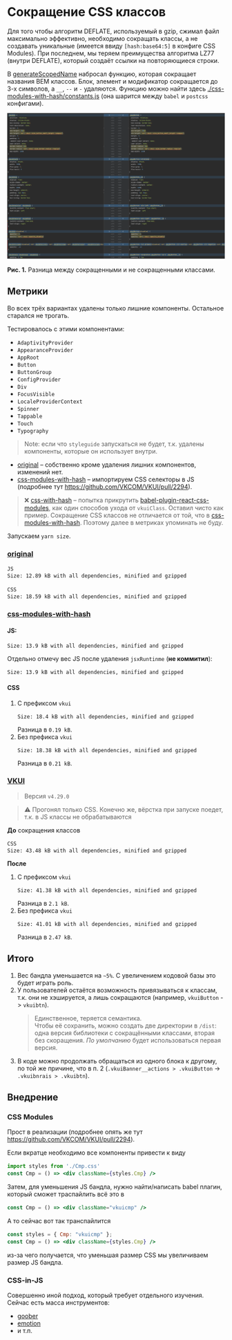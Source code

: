 # Сокращение CSS классов

Для того чтобы алгоритм DEFLATE, используемый в gzip, сжимал файл максимально эффективно, необходимо сокращать классы,
а не создавать уникальные (имеется ввиду `[hash:base64:5]` в конфиге CSS Modules). При последнем, мы теряем преимущества алгоритма LZ77 (внутри DEFLATE),
который создаёт ссылки на повторяющиеся строки.

В [generateScopedName](https://github.com/madyankin/postcss-modules#generating-scoped-names) набросал функцию, которая
сокращает названия BEM классов. Блок, элемент и модификатор
сокращается до 3-х символов, а `__`, `--` и `-` удаляются. Функцию можно найти здесь [./css-modules-with-hash/constants.js](./css-modules-with-hash/constants.js)
(она шарится между `babel` и `postcss` конфигами).

<img src="./assets/diff-example.png" alt="Разница между сокращенными и не сокращенными классами">

**Pис. 1.** Разница между сокращенными и не сокращенными классами.

## Метрики

Во всех трёх вариантах удалены только лишние компоненты. Остальное старался не трогать.

Тестировалось с этими компонентами:

- `AdaptivityProvider`
- `AppearanceProvider`
- `AppRoot`
- `Button`
- `ButtonGroup`
- `ConfigProvider`
- `Div`
- `FocusVisible`
- `LocaleProviderContext`
- `Spinner`
- `Tappable`
- `Touch`
- `Typography`

> Note: если что `styleguide` запускаться не будет, т.к. удалены компоненты, которые он использует внутри.

- [original](./original) – собственно кроме удаления лишних компонентов, изменений нет.
- [css-modules-with-hash](./css-modules-with-hash) – импортируем CSS селекторы в JS (подробнее тут https://github.com/VKCOM/VKUI/pull/2294).

> ❌️ [css-with-hash](./css-with-hash) – попытка прикрутить [babel-plugin-react-css-modules](https://github.com/gajus/babel-plugin-react-css-modules),
  как один способов ухода от `vkuiClass`. Оставил чисто как пример. Сокращение CSS классов не отличается от той,
  что в [css-modules-with-hash](./css-modules-with-hash). Поэтому далее в метриках упоминать не буду. 

Запускаем `yarn size`. 

### [original](./original)

```
JS
Size: 12.89 kB with all dependencies, minified and gzipped

CSS
Size: 18.59 kB with all dependencies, minified and gzipped
```

### [css-modules-with-hash](./css-modules-with-hash)

#### JS:
```
Size: 13.9 kB with all dependencies, minified and gzipped
````

Отдельно отмечу вес JS после удаления `jsxRuntinme` (**не коммитил**):
```
Size: 13.9 kB with all dependencies, minified and gzipped
```

#### CSS

1. С префиксом `vkui`
    ```
    Size: 18.4 kB with all dependencies, minified and gzipped
    ```
    Разница в `0.19 kB`.
2. Без префикса `vkui`
    ```
    Size: 18.38 kB with all dependencies, minified and gzipped
    ```
    Разница в `0.21 kB`.

### [VKUI](https://github.com/VKCOM/VKUI)

> Версия `v4.29.0`

> ⚠️ Прогонял только CSS. Конечно же, вёрстка при запуске поедет, т.к. в JS классы не обрабатываются

**До** сокращения классов
```
CSS
Size: 43.48 kB with all dependencies, minified and gzipped
```

**После**
1. С префиксом `vkui`
    ```
    Size: 41.38 kB with all dependencies, minified and gzipped
    ```
   Разница в `2.1 kB`.
2. Без префикса `vkui`
    ```
    Size: 41.01 kB with all dependencies, minified and gzipped
    ```
   Разница в `2.47 kB`.

## Итого

1. Вес бандла уменьшается на `~5%`. С увеличением кодовой базы это будет играть роль. 
2. У пользователей остаётся возможность привязываться к классам, т.к. они не хэшируется, а лишь сокращаются (например, `vkuiButton` -> `vkuibtn`).
   > Единственное, теряется семантика.  
   > Чтобы её сохранить, можно создать две директории в `/dist`: одна версия библиотеки с сокращёнными классами, вторая без скоращения.
   > _По умолчанию_ будет использоваться первая версия. 
3. В коде можно продолжать обращаться из одного блока к другому, по той же причине, что в п. 2 (`.vkuiBanner__actions > .vkuiButton` -> `.vkuibnrais > .vkuibtn`).

## Внедрение

### CSS Modules

Прост в реализации (подробнее опять же тут https://github.com/VKCOM/VKUI/pull/2294).

Если вкратце необходимо все компоненты привести к виду

 ```jsx
 import styles from './Cmp.css'
 const Cmp = () => <div className={styles.Cmp} />
 ```

Затем, для уменьшения JS бандла, нужно найти/написать babel плагин, который сможет траспайлить всё это в

```jsx
const Cmp = () => <div className="vkuicmp" />
```

А то сейчас вот так транспайлится

```jsx
const styles = { Cmp: "vkuicmp" };
const Cmp = () => <div className={styles.Cmp} />
```

из-за чего получается, что уменьшая размер CSS мы увеличиваем размер JS бандла.

### CSS-in-JS

Совершенно иной подход, который требует отдельного изучения. Сейчас есть масса инструментов:
- [goober](https://github.com/cristianbote/goober)
- [emotion](https://github.com/emotion-js/emotion)
- и т.п.